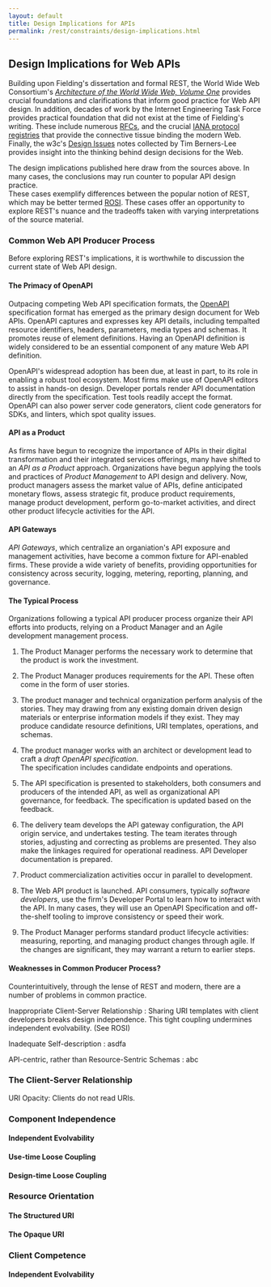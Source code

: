 ```yaml
---
layout: default
title: Design Implications for APIs
permalink: /rest/constraints/design-implications.html
---
```


## Design Implications for Web APIs

Building upon Fielding's dissertation and formal REST,
the World Wide Web Consortium's
[_Architecture of the World Wide Web, Volume One_](https://www.w3.org/TR/webarch)
provides crucial foundations and clarifications that
inform good practice for Web API design.  In addition,
decades of work by the Internet Engineering Task Force
provides practical foundation that did not exist
at the time of Fielding's writing.  These include
numerous [RFCs](https://www.rfc-editor.org/rfc/rfc-index-latest.txt),
and the crucial [IANA protocol registries](https://www.iana.org/protocols) 
that provide the connective tissue binding the modern
Web.  Finally, the w3c's [Design Issues](https://www.w3.org/DesignIssues/)
notes collected by Tim Berners-Lee provides insight into
the thinking behind design decisions for the Web.

The design implications published here draw from 
the sources above.  In many cases, the conclusions
may run counter to popular API design practice.  
These cases exemplify differences between the
popular notion of REST, which may be better
termed [ROSI](https://restful-ws.github.io/rest/rosi).  These cases offer an
opportunity to explore REST's nuance and the
tradeoffs taken with varying interpretations of
the source material.

### Common Web API Producer Process

Before exploring REST's implications, it is worthwhile
to discussion the current state of Web API design.

#### The Primacy of OpenAPI
Outpacing competing Web API specification formats,
the [OpenAPI](https://www.openapis.org/) 
specification format has emerged as
the primary design document for Web APIs.  OpenAPI
captures and expresses key API details, including
tempalted resource identifiers, headers, parameters,
media types and schemas.  It promotes reuse
of element definitions. Having an OpenAPI
definition is widely considered to be an 
essential component of any mature Web API
definition.

OpenAPI's widespread adoption has been due,
at least in part, to its role in enabling a
robust tool ecosystem.  Most firms make
use of OpenAPI editors to assist in hands-on
design. Developer portals render API
documentation directly from the specification.
Test tools readily accept the format.
OpenAPI can also power server code 
generators, client code generators for SDKs, 
and linters, which spot quality issues.

#### API as a Product
As firms have begun to recognize the importance
of APIs in their digital transformation and
their integrated services offerings, many have
shifted to an _API as a Product_ approach.
Organizations have begun applying the tools
and practices of _Product Management_ to API
design and delivery.  Now, product managers
assess the market value of APIs,
define anticipated monetary flows, assess
strategic fit, produce product requirements,
manage product development, perform
go-to-market activities, and direct
other product lifecycle activities for
the API.

#### API Gateways
_API Gateways_, which centralize an
organiation's API exposure and management
activities, have become a common fixture
for API-enabled firms.  These provide
a wide variety of benefits, providing
opportunities for consistency across
security, logging, metering, reporting,
planning, and governance.   

#### The Typical Process

Organizations following a typical
API producer process organize their
API efforts into products, relying
on a Product Manager and an Agile
development management process.

1. The Product Manager performs the 
necessary work to determine that the 
product is work the investment.
2. The Product Manager produces
requirements for the API.  These
often come in the form of user 
stories.
3. The product manager
and technical organization perform
analysis of the stories.  They may
drawing from any existing domain 
driven design materials or enterprise
information models if they
exist.  They may produce candidate
resource definitions, URI templates,
operations, and schemas.
4. The product manager works with
an architect or development lead to
craft a _draft OpenAPI specification_.  
The specification includes candidate
endpoints and operations.
5. The API specification is presented
to stakeholders, both consumers and producers
of the intended API, as well as 
organizational API governance,
for feedback.  The
specification is updated based on the
feedback.

6. The delivery team develops the
API gateway configuration, the API 
origin service, and undertakes 
testing.  The team iterates through
stories, adjusting and correcting as 
problems are presented.  They also
make the linkages required for
operational readiness.  API Developer
documentation is prepared.

7. Product commercialization activities occur
in parallel to development.

8. The Web API product is launched.
API consumers, typically 
 _software developers_, use the firm's
Developer Portal to learn how to
interact with the API.  In many cases,
they will use an OpenAPI Specification
and off-the-shelf tooling to improve
consistency or speed their work.

10. The Product Manager performs standard
product lifecycle activities: measuring,
reporting, and managing product changes
through agile.  If the changes are
significant, they may warrant a return
to earlier steps.

#### Weaknesses in Common Producer Process?

Counterintuitively, through the lense of REST
and modern, there are a number of problems in
common practice. 

Inappropriate Client-Server Relationship
: Sharing URI templates with client developers
breaks design independence. This tight coupling
undermines independent evolvability. (See ROSI)

Inadequate Self-description
: asdfa

API-centric, rather than Resource-Sentric Schemas
: abc





### The Client-Server Relationship

URI Opacity: Clients do not read URIs.



### Component Independence

#### Independent Evolvability

#### Use-time Loose Coupling

#### Design-time Loose Coupling


### Resource Orientation

#### The Structured URI

#### The Opaque URI


### Client Competence

#### Independent Evolvability


